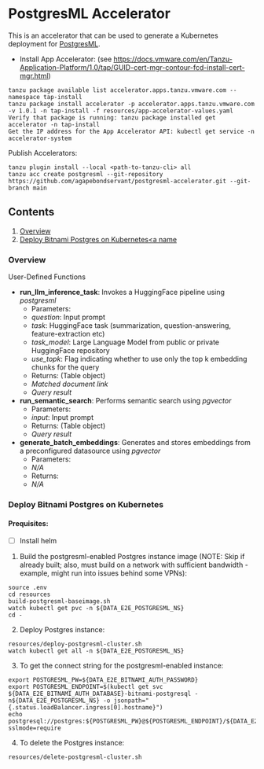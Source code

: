 # PostgresML Accelerator

This is an accelerator that can be used to generate a Kubernetes deployment for [PostgresML](https://postgresml.org/).

* Install App Accelerator: (see https://docs.vmware.com/en/Tanzu-Application-Platform/1.0/tap/GUID-cert-mgr-contour-fcd-install-cert-mgr.html)
```
tanzu package available list accelerator.apps.tanzu.vmware.com --namespace tap-install
tanzu package install accelerator -p accelerator.apps.tanzu.vmware.com -v 1.0.1 -n tap-install -f resources/app-accelerator-values.yaml
Verify that package is running: tanzu package installed get accelerator -n tap-install
Get the IP address for the App Accelerator API: kubectl get service -n accelerator-system
```

Publish Accelerators:
```
tanzu plugin install --local <path-to-tanzu-cli> all
tanzu acc create postgresml --git-repository https://github.com/agapebondservant/postgresml-accelerator.git --git-branch main
```

## Contents
1. [Overview](#overview)
2. [Deploy Bitnami Postgres on Kubernetes<a name](#pgbitnami)

### Overview<a name="overview"/>
User-Defined Functions
- **run_llm_inference_task**: Invokes a HuggingFace pipeline using _postgresml_
  - Parameters:
  - _question_: Input prompt
  - _task_: HuggingFace task (summarization, question-answering, feature-extraction etc)
  - _task_model_: Large Language Model from public or private HuggingFace repository
  - _use_topk_: Flag indicating whether to use only the top k embedding chunks for the query
  - Returns: (Table object)
  - _Matched document link_
  - _Query result_
- **run_semantic_search**: Performs semantic search using _pgvector_
  - Parameters:
  - _input_: Input prompt
  - Returns: (Table object)
  - _Query result_
- **generate_batch_embeddings**: Generates and stores embeddings from a preconfigured datasource using _pgvector_
  - Parameters:
  - _N/A_
  - Returns:
  - _N/A_


### Deploy Bitnami Postgres on Kubernetes<a name="pgbitnami"/>
#### Prequisites:
-[ ] Install helm

1. Build the postgresml-enabled Postgres instance image
   (NOTE: Skip if already built;
   also, must build on a network with sufficient bandwidth - example, might run into issues behind some VPNs):
```
source .env
cd resources
build-postgresml-baseimage.sh
watch kubectl get pvc -n ${DATA_E2E_POSTGRESML_NS}
cd -
```

2. Deploy Postgres instance:
```
resources/deploy-postgresml-cluster.sh
watch kubectl get all -n ${DATA_E2E_POSTGRESML_NS}
```

3. To get the connect string for the postgresml-enabled instance:
```
export POSTGRESML_PW=${DATA_E2E_BITNAMI_AUTH_PASSWORD}
export POSTGRESML_ENDPOINT=$(kubectl get svc ${DATA_E2E_BITNAMI_AUTH_DATABASE}-bitnami-postgresql -n${DATA_E2E_POSTGRESML_NS} -o jsonpath="{.status.loadBalancer.ingress[0].hostname}")
echo postgresql://postgres:${POSTGRESML_PW}@${POSTGRESML_ENDPOINT}/${DATA_E2E_BITNAMI_AUTH_DATABASE}?sslmode=require
```

4. To delete the Postgres instance:
```
resources/delete-postgresml-cluster.sh
```